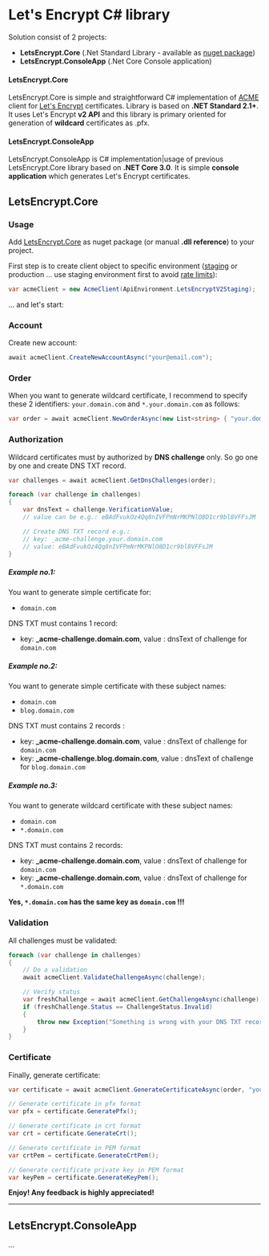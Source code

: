 # Let's Encrypt C# library

Solution consist of 2 projects:
* **LetsEncrypt.Core** (.Net Standard Library - available as [nuget package](https://TODO))
* **LetsEncrypt.ConsoleApp** (.Net Core Console application)

#### LetsEncrypt.Core

LetsEncrypt.Core is simple and straightforward C# implementation of [ACME](https://en.wikipedia.org/wiki/Automated_Certificate_Management_Environment) client for [Let's Encrypt](https://letsencrypt.org/) certificates. Library is based on **.NET Standard 2.1+**.
It uses Let's Encrypt **v2 API** and this library is primary oriented for generation of **wildcard** certificates as .pfx. 

#### LetsEncrypt.ConsoleApp

LetsEncrypt.ConsoleApp is C# implementation|usage of previous LetsEncrypt.Core library based on **.NET Core 3.0**. It is simple **console application** which generates Let's Encrypt certificates. 


## LetsEncrypt.Core

### Usage

Add [LetsEncrypt.Core](https://TODO) as nuget package (or manual **.dll reference**) to your project.

First step is to create client object to specific environment ([staging](https://letsencrypt.org/docs/staging-environment/) or production ... use staging environment first to avoid [rate limits](https://letsencrypt.org/docs/rate-limits/)):

```cs
var acmeClient = new AcmeClient(ApiEnvironment.LetsEncryptV2Staging);
```

... and let's start:

### Account

Create new account: 
```cs
await acmeClient.CreateNewAccountAsync("your@email.com");
```

### Order

When you want to generate wildcard certificate, I recommend to specify these 2 identifiers: `your.domain.com` and  `*.your.domain.com` as follows:
```cs
var order = await acmeClient.NewOrderAsync(new List<string> { "your.domain.com", "*.your.domain.com" });
```

### Authorization

Wildcard certificates must by authorized by **DNS challenge** only. So go one by one and create DNS TXT record. 
```cs
var challenges = await acmeClient.GetDnsChallenges(order);

foreach (var challenge in challenges)
{  
    var dnsText = challenge.VerificationValue;
    // value can be e.g.: eBAdFvukOz4Qq8nIVFPmNrMKPNlO8D1cr9bl8VFFsJM

    // Create DNS TXT record e.g.:
    // key: _acme-challenge.your.domain.com 
    // value: eBAdFvukOz4Qq8nIVFPmNrMKPNlO8D1cr9bl8VFFsJM
}
```

##### Example no.1: 

You want to generate simple certificate for:
* `domain.com`
  
DNS TXT must contains 1 record:
* key: **_acme-challenge.domain.com**, value : dnsText of challenge for `domain.com`

##### Example no.2: 

You want to generate simple certificate with these subject names:
* `domain.com`
* `blog.domain.com` 
  
DNS TXT must contains 2 records :
* key: **_acme-challenge.domain.com**, value : dnsText of challenge for `domain.com`
* key: **_acme-challenge.blog.domain.com**, value : dnsText of challenge for `blog.domain.com` 

##### Example no.3: 

You want to generate wildcard certificate with these subject names:
* `domain.com`
* `*.domain.com` 
  
DNS TXT must contains 2 records:
* key: **_acme-challenge.domain.com**, value : dnsText of challenge for `domain.com`
* key: **_acme-challenge.domain.com**, value : dnsText of challenge for `*.domain.com`

**Yes, `*.domain.com` has the same key as `domain.com` !!!**

### Validation

All challenges must be validated:

```cs
foreach (var challenge in challenges)
{
    // Do a validation
    await acmeClient.ValidateChallengeAsync(challenge);

    // Verify status 
    var freshChallenge = await acmeClient.GetChallengeAsync(challenge);
    if (freshChallenge.Status == ChallengeStatus.Invalid)
    {
        throw new Exception("Something is wrong with your DNS TXT record(s)!");
    }
}
```

### Certificate

Finally, generate certificate:

```cs
var certificate = await acmeClient.GenerateCertificateAsync(order, "your.domain.com", "YourSuperSecretPasswordToCertificate");

// Generate certificate in pfx format
var pfx = certificate.GeneratePfx();

// Generate certificate in crt format
var crt = certificate.GenerateCrt();

// Generate certificate in PEM format 
var crtPem = certificate.GenerateCrtPem();

// Generate certificate private key in PEM format 
var keyPem = certificate.GenerateKeyPem();
```

**Enjoy! Any feedback is highly appreciated!**

---

## LetsEncrypt.ConsoleApp
...


